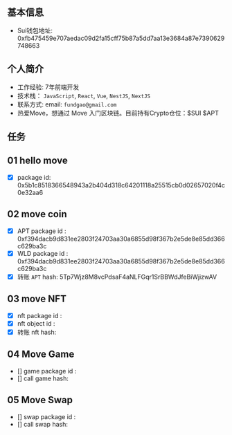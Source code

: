 ## 基本信息
- Sui钱包地址: 0xfb475459e707aedac09d2fa15cff75b87a5dd7aa13e3684a87e7390629748663

## 个人简介
- 工作经验: 7年前端开发
- 技术栈： `JavaScript`, `React`, `Vue`, `NestJS`, `NextJS`
- 联系方式: email: `fundgao@gmail.com`
- 热爱Move，想通过 Move 入门区块链。目前持有Crypto仓位：$SUI $APT

## 任务

##   01 hello move  
- [x] package id: 0x5b1c8518366548943a2b404d318c64201118a25515cb0d02657020f4c0e32aa6

##   02 move coin
- [x] APT package id : 0xf394dacb9d831ee2803f24703aa30a6855d98f367b2e5de8e85dd366c629ba3c
- [x] WLD package id : 0xf394dacb9d831ee2803f24703aa30a6855d98f367b2e5de8e85dd366c629ba3c
- [x] 转账 `APT` hash: 5Tp7Wjz8M8vcPdsaF4aNLFGqr1SrBBWdJfeBiWjizwAV

##   03 move NFT
- [x] nft package id : 
- [x] nft object id : 
- [x] 转账 nft  hash: 

##   04 Move Game
- [] game package id :
- [] call game hash:

##   05 Move Swap
- [] swap package id :
- [] call swap hash:
